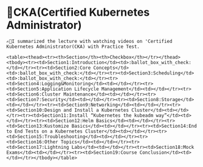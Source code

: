 # 🌟CKA(Certified Kubernetes Administrator)

    ✍🏻I summarized the lecture with watching videos on 'Certified Kubernetes Administrator(CKA) with Practice Test.

    <table><thead><tr><th>Section</th><th>Checkbox</th></tr></thead><tbody><tr><td>Section1:Introduction</td><td>:ballot_box_with_check:</td></tr><tr><td>Section2:Core Concepts</td><td>:ballot_box_with_check:</td></tr><tr><td>Section3:Scheduling</td><td>:ballot_box_with_check:</td></tr><tr><td>Section4:Logging&Monitoring</td><td></td></tr><tr><td>Section5:Application Lifecycle Management</td><td></td></tr><tr><td>Section6:Cluster Maintenance</td><td></td></tr><tr><td>Section7:Security</td><td></td></tr><tr><td>Section8:Storage</td><td></td></tr><tr><td>Section9:Networking</td><td></td></tr><tr><td>Section10:Design and Install a Kubernetes Cluster</td><td></td></tr><tr><td>Section11:Install “Kubernetes the kubeadm way”</td><td></td></tr><tr><td>Section12:Helm Basics</td><td></td></tr><tr><td>Section13:Kustomize Basics</td><td></td></tr><tr><td>Section14:End to End Tests on a Kubernetes Cluster</td><td></td></tr><tr><td>Section15:Troubleshooting</td><td></td></tr><tr><td>Section16:Other Topics</td><td></td></tr><tr><td>Section17:Lightning Labs</td><td></td></tr><tr><td>Section18:Mock Exams</td><td></td></tr><tr><td>Section19:Course Conclusion</td><td></td></tr></tbody></table>